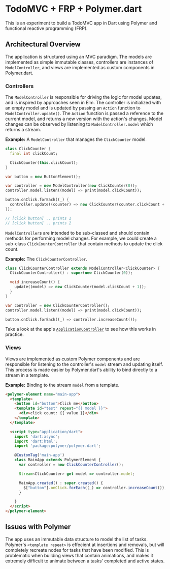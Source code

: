 # TodoMVC + FRP + Polymer.dart

This is an experiment to build a TodoMVC app in Dart using Polymer and functional reactive programming (FRP).

## Architectural Overview

The application is structured using an MVC paradigm. The models are implemented as simple immutable classes, controllers are instances of `ModelController`, and views are implemented as custom components in Polymer.dart.

### Controllers

The `ModelController` is responsible for driving the logic for model updates, and is inspired by approaches seen in Elm. The controller is initialized with an empty model and is updated by passing an `Action` function to `ModelController.update()`. The `Action` function is passed a reference to the current model, and returns a new version with the action's changes. Model changes can be observed by listening to `ModelController.model` which returns a stream.

**Example:** A `ModelController` that manages the `ClickCounter` model.

```dart
class ClickCounter {
  final int clickCount;

  ClickCounter(this.clickCount);
}

var button = new ButtonElement();

var controller = new ModelController(new ClickCounter(0));
controller.model.listen((model) => print(model.clickCount));

button.onClick.forEach((_) {
  controller.update((counter) => new ClickCounter(counter.clickCount + 1));
});

// [click button] .. prints 1
// [click button] .. prints 2
```


`ModelController`s are intended to be sub-classed and should contain methods for performing model changes. For example, we could create a sub-class `ClickCounterController` that contain methods to update the click count.

**Example:** The `ClickCounterController`.

```dart
class ClickCounterController extends ModelController<ClickCounter> {
  ClickCounterController() : super(new ClickCounter(0));

  void increaseCount() {
    update((model) => new ClickCounter(model.clickCount + 1));
  }
}

var controller = new ClickCounterController();
controller.model.listen((model) => print(model.clickCount));

button.onClick.forEach((_) => controller.increaseCount());
```

Take a look at the app's [`ApplicationController`](https://github.com/danschultz/reactive_web_polymer/blob/master/lib/src/models/application.dart) to see how this works in practice.

### Views

Views are implemented as custom Polymer components and are responsible for listening to the controller's `model` stream and updating itself. This process is made easier by Polymer.dart's ability to bind directly to a stream in a template.

**Example:** Binding to the stream `model` from a template.

```html
<polymer-element name="main-app">
  <template>
    <button id="button">Click me</button>
    <template id="test" repeat="{{ model }}">
      <div>click count: {{ value }}</div>
    </template>
  </template>

  <script type="application/dart">
    import 'dart:async';
    import 'dart:html';
    import 'package:polymer/polymer.dart';

    @CustomTag('main-app')
    class MainApp extends PolymerElement {
      var controller = new ClickCounterController();

      Stream<ClickCounter> get model => controller.model;

      MainApp.created() : super.created() {
        $["button"].onClick.forEach((_) => controller.increaseCount());
      }

    }
  </script>
</polymer-element>
```

## Issues with Polymer
The app uses an immutable data structure to model the list of tasks. Polymer's `<template repeat>` is effecient at insertions and removals, but will completely recreate nodes for tasks that have been modified. This is problematic when building views that contain animations, and makes it extremely difficult to animate between a tasks' completed and active states.

